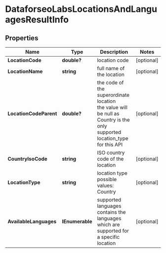 # DataforseoLabsLocationsAndLanguagesResultInfo


## Properties

| Name | Type | Description | Notes |
|------------ | ------------- | ------------- | -------------|
**LocationCode** | **double?** | location code |[optional]|
**LocationName** | **string** | full name of the location |[optional]|
**LocationCodeParent** | **double?** | the code of the superordinate location<br>the value will be null as Country is the only supported location_type for this API |[optional]|
**CountryIsoCode** | **string** | ISO country code of the location |[optional]|
**LocationType** | **string** | location type<br>possible values:<br>Country |[optional]|
**AvailableLanguages** | **IEnumerable<AvailableLanguages>** | supported languages<br>contains the languages which are supported for a specific location |[optional]|